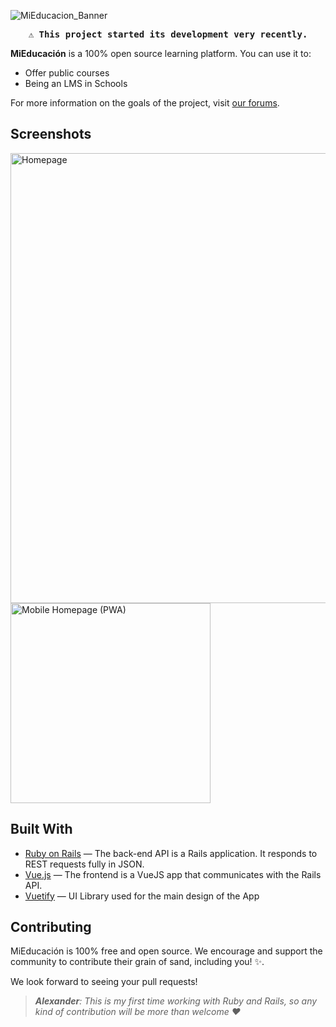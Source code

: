 ![MiEducacion_Banner](https://i.ibb.co/b1ms6Pb/banner-Mi-Liceo.png)

<div align="center">

<kbd>:warning: **This project started its development very recently.**</kbd>

</div>

**MiEducación** is a 100% open source learning platform. You can use it to:

 - Offer public courses
- Being an LMS in Schools

For more information on the goals of the project, visit [our forums](https://mieducacion.discourse.group).

## Screenshots

<img src="https://i.ibb.co/C7Rj8Y9/Captura-de-pantalla-73.png" width="720px" alt="Homepage">

<img src="https://i.ibb.co/Vmbpqmp/Screenshot-20220427-101445-Chrome.jpg" width="320" alt="Mobile Homepage (PWA)">



## Built With

- [Ruby on Rails](https://github.com/rails/rails) &mdash; The back-end API is a Rails application. It responds to REST requests fully in JSON.
- [Vue.js](https://github.com/vuejs/vue) &mdash; The frontend is a VueJS app that communicates with the Rails API.
- [Vuetify](https://github.com/vuetifyjs/vuetify) &mdash; UI Library used for the main design of the App


## Contributing


MiEducación is 100% free and open source. 
We encourage and support the community to contribute their grain of sand, including you! :sparkles:.

We look forward to seeing your pull requests!

>  *__Alexander__: This is my first time working with Ruby and Rails, so any kind of contribution will be more than welcome :heart:*
